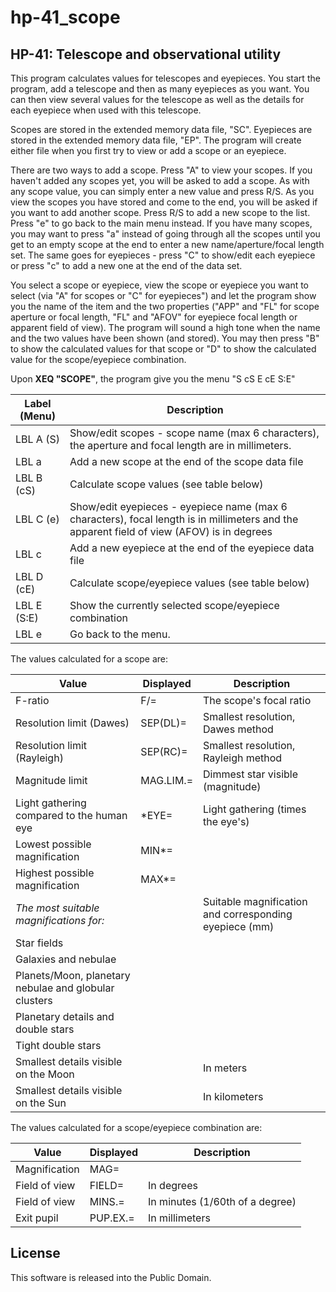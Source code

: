 # hp-41_scope
## HP-41: Telescope and observational utility

This program calculates values for telescopes and eyepieces. You start the program, add a telescope and then as many eyepieces as you want. You can then view several values for the telescope as well as the details for each eyepiece when used with this telescope. 

Scopes are stored in the extended memory data file, "SC". Eyepieces are stored in the extended memory data file, "EP". The program will create either file when you first try to view or add a scope or an eyepiece.

There are two ways to add a scope. Press "A" to view your scopes. If you haven't added any scopes yet, you will be asked to add a scope. As with any scope value, you can simply enter a new value and press R/S. As you view the scopes you have stored and come to the end, you will be asked if you want to add another scope. Press R/S to add a new scope to the list. Press "e" to go back to the main menu instead. If you have many scopes, you may want to press "a" instead of going through all the scopes until you get to an empty scope at the end to enter a new name/aperture/focal length set. The same goes for eyepieces - press "C" to show/edit each eyepiece or press "c" to add a new one at the end of the data set.

You select a scope or eyepiece, view the scope or eyepiece you want to select (via "A" for scopes or "C" for eyepieces") and let the program show you the name of the item and the two properties ("APP" and "FL" for scope aperture or focal length, "FL" and "AFOV" for eyepiece focal length or apparent field of view). The program will sound a high tone when the name and the two values have been shown (and stored). You may then press "B" to show the calculated values for that scope or "D" to show the calculated value for the scope/eyepiece combination.

Upon **XEQ "SCOPE"**, the program give you the menu "S cS E cE S:E"

Label (Menu) |Description
-------------|-----------
LBL A (S)    |Show/edit scopes - scope name (max 6 characters), the aperture and focal length are in millimeters.
LBL a        |Add a new scope at the end of the scope data file
LBL B (cS)   |Calculate scope values (see table below)
LBL C (e)    |Show/edit eyepieces - eyepiece name (max 6 characters), focal length is in millimeters and the apparent field of view (AFOV) is in degrees
LBL c        |Add a new eyepiece at the end of the eyepiece data file
LBL D (cE)   |Calculate scope/eyepiece values (see table below)
LBL E (S:E)  |Show the currently selected scope/eyepiece combination
LBL e        |Go back to the menu.

The values calculated for a scope are:

Value                                                 |Displayed |Description
------------------------------------------------------|----------|-----------
F-ratio                                               | F/=      | The scope's focal ratio
Resolution limit (Dawes)                              | SEP(DL)= | Smallest resolution, Dawes method
Resolution limit (Rayleigh)                           | SEP(RC)= | Smallest resolution, Rayleigh method
Magnitude limit                                       | MAG.LIM.=| Dimmest star visible (magnitude)
Light gathering compared to the human eye             | \*EYE=   | Light gathering (times the eye's)
Lowest possible magnification                         | MIN\*=   | 
Highest possible magnification                        | MAX\*=   |
*The most suitable magnifications for:*               |          | Suitable magnification and corresponding eyepiece (mm)
Star fields                                           |          |
Galaxies and nebulae                                  |          |
Planets/Moon, planetary nebulae and globular clusters |          |
Planetary details and double stars                    |          |
Tight double stars                                    |          |
Smallest details visible on the Moon                  |          | In meters
Smallest details visible on the Sun                   |          | In kilometers

The values calculated for a scope/eyepiece combination are:

Value         |Displayed |Description
--------------|----------|-----------
Magnification | MAG=     |
Field of view | FIELD=   |In degrees
Field of view | MINS.=   |In minutes (1/60th of a degree)
Exit pupil    | PUP.EX.= |In millimeters


## License
This software is released into the Public Domain.
